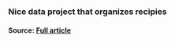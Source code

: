### Nice data project that organizes recipies   
#### Source: [Full article](http://yongyeol.com/papers/ahn-flavornet-2011.pdf?utm_medium=Exinfluencer&utm_source=Nurture&utm_content=000026UJ&utm_term=10006555&utm_id=SkillsNetwork-Courses-IBMDeveloperSkillsNetwork-DS0103EN-SkillsNetwork-20083987&utm_email=Email&utm_campaign=PLACEHOLDER) 
